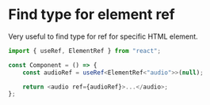 # Find type for element ref

Very useful to find type for ref for specific HTML element.

```ts
import { useRef, ElementRef } from "react";

const Component = () => {
	const audioRef = useRef<ElementRef<"audio">>(null);

	return <audio ref={audioRef}>...</audio>;
};
```
